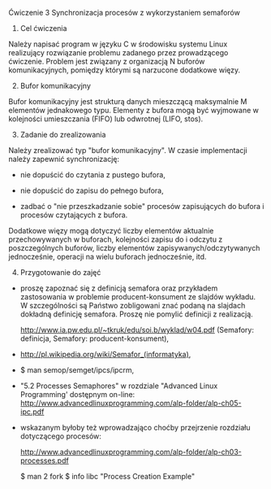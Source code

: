 Ćwiczenie 3
Synchronizacja procesów z wykorzystaniem semaforów

1. Cel ćwiczenia

Należy napisać program w języku C w środowisku systemu Linux realizujący
rozwiązanie problemu zadanego przez prowadzącego ćwiczenie. Problem jest
związany z organizacją N buforów komunikacyjnych, pomiędzy którymi są
narzucone dodatkowe więzy.

2. Bufor komunikacyjny

Bufor komunikacyjny jest strukturą danych mieszczącą maksymalnie M elementów
jednakowego typu. Elementy z bufora mogą być wyjmowane w kolejności
umieszczania (FIFO) lub odwrotnej (LIFO, stos).

3. Zadanie do zrealizowania

Należy zrealizować typ "bufor komunikacyjny". W czasie implementacji należy
zapewnić synchronizację:

- nie dopuścić do czytania z pustego bufora,

- nie dopuścić do zapisu do pełnego bufora,

- zadbać o "nie przeszkadzanie sobie" procesów zapisujących do bufora i
  procesów czytających z bufora.

Dodatkowe więzy mogą dotyczyć liczby elementów aktualnie przechowywanych w
buforach, kolejności zapisu do i odczytu z poszczególnych buforów, liczby
elementów zapisywanych/odczytywanych jednocześnie, operacji na wielu buforach
jednocześnie, itd.

4. Przygotowanie do zajęć

- proszę zapoznać się z definicją semafora oraz przykładem zastosowania w
  problemie producent-konsument ze slajdów wykładu. W szczególności są Państwo
  zobligowani znać podaną na slajdach dokładną definicję semafora. Proszę nie
  pomylić definicji z realizacją.

  http://www.ia.pw.edu.pl/~tkruk/edu/soi.b/wyklad/w04.pdf
  (Semafory: definicja, Semafory: producent-konsument),

- http://pl.wikipedia.org/wiki/Semafor_(informatyka),

- $ man semop/semget/ipcs/ipcrm,

- "5.2 Processes Semaphores" w rozdziale "Advanced Linux Programming'
  dostępnym on-line:
  http://www.advancedlinuxprogramming.com/alp-folder/alp-ch05-ipc.pdf

- wskazanym byłoby też wprowadzająco choćby przejrzenie rozdziału dotyczącego
  procesów:

  http://www.advancedlinuxprogramming.com/alp-folder/alp-ch03-processes.pdf

  $ man 2 fork
  $ info libc "Process Creation Example"
